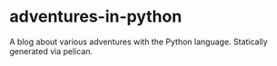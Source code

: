 # adventures-in-python
A blog about various adventures with the Python language. Statically generated via pelican.
